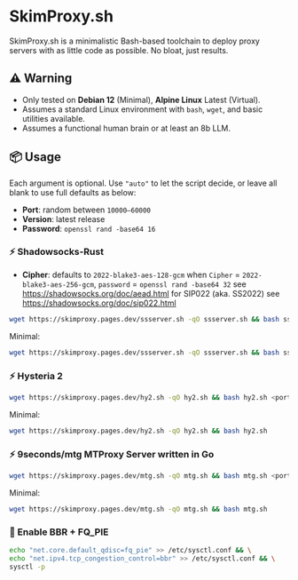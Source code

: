 # SkimProxy.sh

SkimProxy.sh is a minimalistic Bash-based toolchain to deploy proxy servers with as little code as possible. No bloat, just results.

## ⚠️ Warning

- Only tested on **Debian 12** (Minimal), **Alpine Linux** Latest (Virtual).
- Assumes a standard Linux environment with `bash`, `wget`, and basic utilities available.
- Assumes a functional human brain or at least an 8b LLM.

## 📦 Usage

Each argument is optional. Use `"auto"` to let the script decide, or leave all blank to use full defaults as below:

- **Port**: random between `10000–60000`
- **Version**: latest release
- **Password**: `openssl rand -base64 16`

### ⚡ Shadowsocks-Rust

- **Cipher**: defaults to `2022-blake3-aes-128-gcm`
  when `Cipher` = `2022-blake3-aes-256-gcm`, `password` = `openssl rand -base64 32`
  see https://shadowsocks.org/doc/aead.html
  for SIP022 (aka. SS2022) see https://shadowsocks.org/doc/sip022.html

```bash
wget https://skimproxy.pages.dev/ssserver.sh -qO ssserver.sh && bash ssserver.sh <port> <cipher> <version> <hostname>
```

Minimal:

```bash
wget https://skimproxy.pages.dev/ssserver.sh -qO ssserver.sh && bash ssserver.sh
```

### ⚡ Hysteria 2

```bash
wget https://skimproxy.pages.dev/hy2.sh -qO hy2.sh && bash hy2.sh <port> <version> <hostname>
```

Minimal:

```bash
wget https://skimproxy.pages.dev/hy2.sh -qO hy2.sh && bash hy2.sh
```

### ⚡ 9seconds/mtg MTProxy Server written in Go

```bash
wget https://skimproxy.pages.dev/mtg.sh -qO mtg.sh && bash mtg.sh <port> <version> <hostname>
```

Minimal:

```bash
wget https://skimproxy.pages.dev/mtg.sh -qO mtg.sh && bash mtg.sh
```

### 🚀 Enable BBR + FQ_PIE

```bash
echo "net.core.default_qdisc=fq_pie" >> /etc/sysctl.conf && \
echo "net.ipv4.tcp_congestion_control=bbr" >> /etc/sysctl.conf && \
sysctl -p
```
